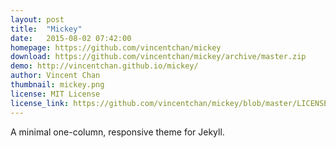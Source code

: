 ```yaml
---
layout: post
title:  "Mickey"
date:   2015-08-02 07:42:00
homepage: https://github.com/vincentchan/mickey
download: https://github.com/vincentchan/mickey/archive/master.zip
demo: http://vincentchan.github.io/mickey/
author: Vincent Chan
thumbnail: mickey.png
license: MIT License
license_link: https://github.com/vincentchan/mickey/blob/master/LICENSE.md
---
```


A minimal one-column, responsive theme for Jekyll.
